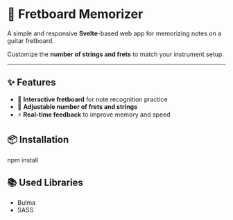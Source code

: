# 🎸 Fretboard Memorizer

A simple and responsive **Svelte**-based web app for memorizing notes on a guitar fretboard.

Customize the **number of strings and frets** to match your instrument setup.

---

## ✨ Features

- 🎯 **Interactive fretboard** for note recognition practice  
- 🔧 **Adjustable number of frets and strings**  
- ⚡ **Real-time feedback** to improve memory and speed  

## 📦 Installation
npm install

## 📚 Used Libraries
- Bulma
- SASS